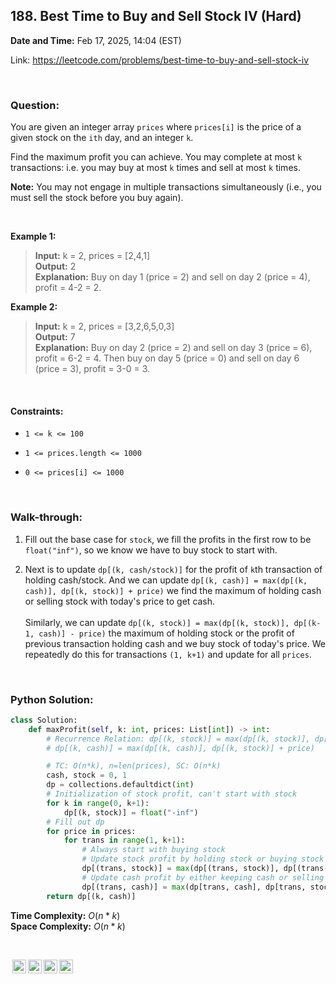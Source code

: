 ## 188. Best Time to Buy and Sell Stock IV (Hard)
**Date and Time:** Feb 17, 2025, 14:04 (EST)

Link: https://leetcode.com/problems/best-time-to-buy-and-sell-stock-iv

<br>

### Question:
You are given an integer array `prices` where `prices[i]` is the price of a given stock on the `ith` day, and an integer `k`.

Find the maximum profit you can achieve. You may complete at most `k` transactions: i.e. you may buy at most `k` times and sell at most `k` times.

**Note:** You may not engage in multiple transactions simultaneously (i.e., you must sell the stock before you buy again).

<br>

**Example 1:**
> **Input:** k = 2, prices = [2,4,1] <br>
> **Output:** 2 <br>
> **Explanation:** Buy on day 1 (price = 2) and sell on day 2 (price = 4), profit = 4-2 = 2.

**Example 2:**
> **Input:** k = 2, prices = [3,2,6,5,0,3] <br> 
> **Output:** 7 <br>
> **Explanation:** Buy on day 2 (price = 2) and sell on day 3 (price = 6), profit = 6-2 = 4. Then buy on day 5 (price = 0) and sell on day 6 (price = 3), profit = 3-0 = 3.

<br>

#### Constraints:
* `1 <= k <= 100`

* `1 <= prices.length <= 1000`

* `0 <= prices[i] <= 1000`

<br>

### Walk-through: 
1. Fill out the base case for `stock`, we fill the profits in the first row to be `float("inf")`, so we know we have to buy stock to start with.

2. Next is to update `dp[(k, cash/stock)]` for the profit of `k`th transaction of holding cash/stock. And we can update `dp[(k, cash)] = max(dp[(k, cash)], dp[(k, stock)] + price)` we find the maximum of holding cash or selling stock with today's price to get cash. <br> <br> Similarly, we can update `dp[(k, stock)] = max(dp[(k, stock)], dp[(k-1, cash)] - price)` the maximum of holding stock or the profit of previous transaction holding cash and we buy stock of today's price. We repeatedly do this for transactions `(1, k+1)` and update for all `prices`.

<br>

### Python Solution:
```python
class Solution:
    def maxProfit(self, k: int, prices: List[int]) -> int:
        # Recurrence Relation: dp[(k, stock)] = max(dp[(k, stock)], dp[(k-1, cash)] - price)
        # dp[(k, cash)] = max(dp[(k, cash)], dp[(k, stock)] + price)

        # TC: O(n*k), n=len(prices), SC: O(n*k)
        cash, stock = 0, 1
        dp = collections.defaultdict(int)
        # Initialization of stock profit, can't start with stock
        for k in range(0, k+1):
            dp[(k, stock)] = float("-inf")
        # Fill out dp
        for price in prices:
            for trans in range(1, k+1):
                # Always start with buying stock
                # Update stock profit by holding stock or buying stock from [t-1, cash] profit - today's price
                dp[(trans, stock)] = max(dp[(trans, stock)], dp[(trans-1, cash)] - price)
                # Update cash profit by either keeping cash or selling stock with today's price
                dp[(trans, cash)] = max(dp[trans, cash], dp[trans, stock] + price)
        return dp[(k, cash)]
```
**Time Complexity:** $O(n*k)$ <br>
**Space Complexity:** $O(n*k)$

<br>

<img style="height:22px!important;margin-left:3px;vertical-align:text-bottom;" src="https://mirrors.creativecommons.org/presskit/icons/cc.svg?ref=chooser-v1" alt="CC BY-NC-SA" title="CC BY-NC-SA"><img style="height:22px!important;margin-left:3px;vertical-align:text-bottom;" src="https://mirrors.creativecommons.org/presskit/icons/by.svg?ref=chooser-v1" alt="BY: credit must be given to the creator" title="BY: credit must be given to the creator"><img style="height:22px!important;margin-left:3px;vertical-align:text-bottom;" src="https://mirrors.creativecommons.org/presskit/icons/nc.svg?ref=chooser-v1" alt="NC: Only noncommercial uses of the work are permitted" title="NC: Only noncommercial uses of the work are permitted"><img style="height:22px!important;margin-left:3px;vertical-align:text-bottom;" src="https://mirrors.creativecommons.org/presskit/icons/sa.svg?ref=chooser-v1" alt="SA: Adaptations must be shared under the same terms" title="SA: Adaptations must be shared under the same terms">